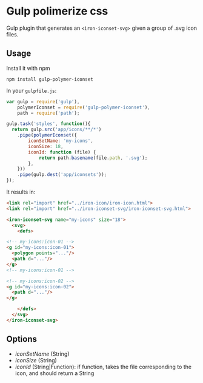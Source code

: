# Gulp polimerize css
Gulp plugin that generates an `<iron-iconset-svg>` given a group of .svg icon files.

## Usage

Install it with npm

    npm install gulp-polymer-iconset

In your <code>gulpfile.js</code>:

```javascript
var gulp = require('gulp'),
    polymerIconset = require('gulp-polymer-iconset'),
    path = require('path');

gulp.task('styles', function(){
  return gulp.src('app/icons/**/*')
    .pipe(polymerIconset({
        iconSetName: 'my-icons',
        iconSize: 18,
        iconId: function (file) {
            return path.basename(file.path, '.svg');
        },
    }))
    .pipe(gulp.dest('app/iconsets'));
});
```

It results in:
```html
<link rel="import" href="../iron-icon/iron-icon.html">
<link rel="import" href="../iron-iconset-svg/iron-iconset-svg.html">

<iron-iconset-svg name="my-icons" size="18">
  <svg>
    <defs>

<!-- my-icons:icon-01 -->
<g id="my-icons:icon-01">
  <polygon points="..."/>
  <path d="..."/>
</g>
<!-- my-icons:icon-01 -->

<!-- my-icons:icon-02 -->
<g id="my-icons:icon-02">
  <path d="..."/>
</g>

    </defs>
  </svg>
</iron-iconset-svg>
```

## Options
* _iconSetName_ (String)
* _iconSize_ (String)
* _iconId_ (String|Function): if function, takes the file corresponding to the icon, and should return a String
